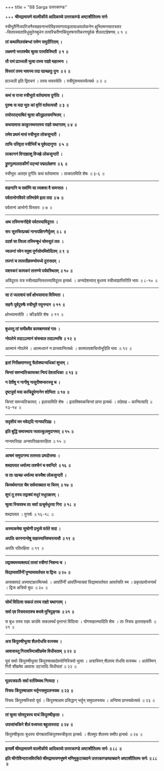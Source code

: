 +++
title = "88 Sarga उत्तरकाण्डः"

+++
**श्रीमद्रामायणे वाल्मीकीये आदिकाव्ये उत्तरकाण्डे अष्टाशीतितमः सर्गः**

स्त्रीभूतैर्निजपरिजनैस्सहवनान्तरेविहरमाणायाइलायाअवलोकनेन क्षुभितमनसातत्रसर -सितपस्यताविधुसुतेनबुधेन तत्परिचरीणांकिंपुरुषनारीकरणपूर्वकं शैलतटप्रेषणम् ॥ १ ॥

**तां कथामिलसंबन्धां रामेण समुदीरिताम् ।**

**लक्ष्मणो भरतश्चैव श्रुत्वा परमविस्मितौ ॥ १ ॥**

**तौ रामं प्राञ्जली भूत्वा तस्य राज्ञो महात्मनः ।**

**विस्तरं तस्य भावस्य तदा पप्रच्छतुः पुनः ॥ २ ॥**

प्राञ्जली इति द्विवचनं । तस्य भावस्येति । स्त्रीपुंसभावस्येत्यर्थः ॥ २ ॥

****

**कथं स राजा स्त्रीभूतो वर्तयामास दुर्गतिः ।**

**पुरुषः स यदा भूतः कां वृत्तिं वर्तयत्यसौ ॥ ३ ॥**

**तयोस्तद्भाषितं श्रुत्वा कौतूहलसमन्वितम् ।**

**कथयामास काकुत्स्थस्तस्य राज्ञो यथागतम् ॥ ४ ॥**

**तमेव प्रथमं मासं स्त्रीभूता लोकसुन्दरी ।**

**ताभिः परिवृता स्त्रीभिर्ये च पूर्वपदानुगाः ॥ ५ ॥**

**तत्काननं विगाह्माशु विजह्रे लोकसुन्दरी ।**

**द्रुमगुल्मलताकीर्णं पद्भ्यां पद्मदलेक्षणा ॥ ६ ॥**

स्त्रीभूतः अतएव दुर्गतिः कथं वर्तयामास । तत्कालमिति शेषः ॥ ३-६ ॥

****

**वाहनानि च सर्वाणि सा त्यक्त्वा वै समन्ततः ।**

**पर्वताभोगविवरे तस्मिन्रेमे इला तदा ॥ ७ ॥**

पर्वतानां आभोगो विस्तारः ॥ ७ ॥

****

**अथ तस्मिन्वनोद्देशे पर्वतस्याविदूरतः ।**

**सरः सुरुचिरप्रख्यं नानापक्षिगणैर्युतम् ॥ ८ ॥**

**ददर्श सा त्विला तस्मिन्बुधं सोमसुतं ततः ।**

**ज्वलन्तं स्वेन वपुषा पूर्णसोममिवोदितम् ॥ ९ ॥**

**तपन्तं च तपस्तीव्रमम्भोमध्ये दुरासदम् ।**

**यशस्करं कामकरं तारुण्ये पर्यवस्थितम् ॥ १० ॥**

अविदूरतः यत्र स्त्रीत्वप्राप्तिस्तस्याविदूरत इत्यर्थः । अन्यदेशत्वात् बुधस्य स्त्रीत्वाप्राप्तिरिति भावः ॥ ८-१० ॥

****

**सा तं जलाशयं सर्वं क्षोभयामास विस्मिता ।**

**सहगैः पूर्वपुरुषैः स्त्रीभूतै रघुनन्दन ॥ ११ ॥**

क्षोभयामासेति । क्रीडयेति शेषः ॥ ११ ॥

****

**बुधस्तु तां समीक्ष्यैव कामबाणवशं गतः ।**

**नोपलेभे तदाऽऽत्मानं संचचाल तदाऽम्भसि ॥ १२ ॥**

आत्मानं नोपलेभे । आत्मध्यानं न प्राप्तवानित्यर्थः । कामपरवशचित्तोभूदिति भावः ॥ १२ ॥

****

**इलां निरीक्षमाणस्तु त्रैलोक्याभ्यधिकां शुभाम् ।**

**चिन्तां समभ्यतिक्रामत्का न्वियं देवताधिका ॥ १३ ॥**

**न देवीषु न नागीषु नासुरीष्वप्सरस्सु च ।**

**दृष्टपूर्वा मया काचिद्रूपेणानेन शोभिता ॥ १४ ॥**

चिन्तां समभ्यतिक्रामत् । इलायामिति शेषः । इलाविषयकचिन्तां प्राप्त इत्यर्थः । तदेवाह – कान्वित्यादि ॥ १३-१४ ॥

****

**सदृशीयं मम भवेद्यदि नान्यपरिग्रहः ।**

**इति बुद्धिं समास्थाय जलात्कूलमुपागमत् ॥ १५ ॥**

नान्यपरिग्रहः अन्यपरिग्रहत्वरहिता ॥ १५ ॥

****

**आश्रमं समुपागम्य ततस्ताः प्रमदोत्तमाः ।**

**शब्दापयत धर्मात्मा ताश्चैनं च ववन्दिरे ॥ १६ ॥**

**स ताः पप्रच्छ धर्मात्मा कस्यैषा लोकसुन्दरी ।**

**किमर्थमागता चैव सर्वमाख्यात मा चिरम् ॥ १७ ॥**

**शुभं तु तस्य तद्वाक्यं मधुरं मधुराक्षरम् ।**

**श्रुत्वा स्त्रियश्च ताः सर्वा ऊचुर्मधुरया गिरा ॥ १८ ॥**

शब्दापयत । पुगार्षः ॥ १६-१८ ॥

****

**अस्माकमेषा सुश्रोणी प्रभुत्वे वर्तते सदा ।**

**अपतिः काननान्तेषु सहास्माभिश्चरत्यसौ ॥ १९ ॥**

अपतिः पतिरहिता ॥ १९ ॥

****

**तद्वाक्यमव्यक्तपदं तासां स्त्रीणां निशम्य च ।**

**विद्यामावर्तिनीं पुण्यामावर्तयत स द्विजः ॥ २० ॥**

अव्यक्तपदं अस्पष्टाक्षरमित्यर्थः । आवर्तिनीं आवर्तिन्याख्यां विद्यामावर्तयत आवर्तयति स्म । प्रकृतप्रयोजनार्थं । द्विजः क्षत्रियो बुधः ॥ २० ॥

****

**सोर्थं विदित्वा सकलं तस्य राज्ञो यथागतम् ।**

**सर्वा एव स्त्रियस्ताश्च बभाषे मुनिपुङ्गवः ॥ २१ ॥**

स बुधः तस्य राज्ञः कार्दमेः सकलमर्थं वृत्तान्तं विदित्वा । योगमाहात्म्यादिति शेषः । ताः स्त्रियः इलासहचरीः ॥ २१ ॥

****

**अत्र किंपुरुषीभूत्वा शैलरोधसि वत्स्यथ ।**

**आवासस्तु गिरावस्मिञ्शीघ्रमेव विधीयताम् ॥ २२ ॥**

यूयं सर्वाः किंपुरुषीभूत्वा किंपुरुषाख्यदेवयोनिस्त्रियो भूत्वा । अत्रास्मिन् शैलस्य रोधसि वत्स्यथ । अतोस्मिन् गिरौ शीघ्रमेव आवासः उटजादिः विधीयतां ॥ २२ ॥

****

**मूलपत्रफलैः सर्वा वर्तयिष्यथ नित्यदा ।**

**स्त्रियः किंपुरुषान्नाम भर्तृन्त्समुपलप्स्यथ ॥ २३ ॥**

स्त्रियः किंपुरुषस्त्रियो यूयं । किंपुरुषान्नाम प्रसिद्धान् भर्तॄन् समुपलप्स्यथ । अन्विष्य प्राप्स्यथेत्यर्थः ॥ २३ ॥

****

**तां श्रुत्वा सोमपुत्रस्य वाचं किंपुरुषीकृताः ।**

**उपासांचक्रिरे शैलं वध्वस्ता बहुलास्तदा ॥ २४ ॥**

किंपुरुषीकृताः बुधस्य योगबलात्किंपुरुषस्त्रीकृता इत्यर्थः । शैलमुप शैलस्य समीप इत्यर्थः ॥ २४ ॥

****

**इत्यार्षे श्रीमद्रामायणे वाल्मीकीये आदिकाव्ये उत्तरकाण्डे अष्टाशीतितमः सर्गः ॥ ८८ ॥**

**इति श्रीगोविन्दराजविरचिते श्रीमद्रामायणभूषणे मणिमुकुटाख्याने उत्तरकाण्डव्याख्याने अष्टाशीतितमः सर्गः ॥ ८८ ॥**
